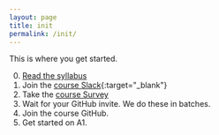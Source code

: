```yaml
---
layout: page
title: init
permalink: /init/
---
```


This is where you get started.

0. [Read the syllabus](/syl)
1. Join the [course Slack](https://join.slack.com/t/cs582-18s/shared_invite/enQtMjkzMjU3MzEyNzY5LTA0ZWE2YmRiY2M2NTk0MGE2ZmE3YmI2ZDNkNWM3NmUyNTVjNmQwZWM0ZmE4NmU4YTg5Y2RiNWUzODQyNjYyODQ){:target="_blank"}
2. Take the [course Survey](https://docs.google.com/forms/d/e/1FAIpQLSfxsD5AYhCr3bzBQ4vYu_OJbVaGPXFwBUar3LD2coEdtqxCJQ/viewform?usp=sf_link)
3. Wait for your GitHub invite. We do these in batches.
4. Join the course GitHub.
5. Get started on A1.
